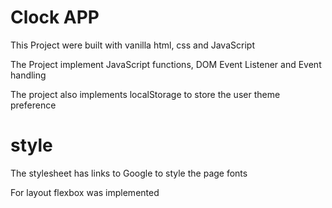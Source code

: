# Clock APP

This Project were  built with vanilla html, css and JavaScript 

The Project implement JavaScript functions, DOM Event Listener and Event handling

The project also implements localStorage to store the user theme preference 

# style
The stylesheet has links to Google to style the page fonts 

For layout flexbox was implemented